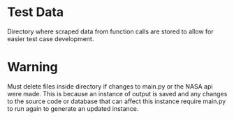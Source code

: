 # Test Data

Directory where scraped data from function calls are stored to allow for easier test case development.

# Warning

Must delete files inside directory if changes to main.py or the NASA api were made. This is because an instance of output is saved and any changes to the source code or database that can affect this instance require main.py to run again to generate an updated instance.
